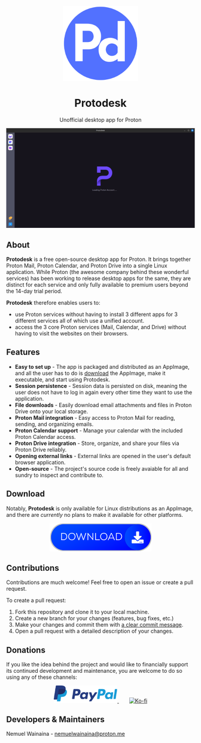 <p align="center">
  <img src="./assets/logo.png" alt="Logo" width="200" height="200"/>
</p>

<h1 align="center">Protodesk</h1>

<p align="center">Unofficial desktop app for Proton</p>

<p align="center">
  <img src="./scrshots/showcase.gif" alt="Screenshots" />
</p>

## About

**Protodesk** is a free open-source desktop app for Proton. It brings together Proton Mail, Proton 
Calendar, and Proton Drive into a single Linux application. While Proton (the awesome company behind these
wonderful services) has been working to release desktop apps for the same, they are distinct for each
service and only fully available to premium users beyond the 14-day trial period.

**Protodesk** therefore enables users to:
- use Proton services without having to install 3 different apps for 3 different services all of which use
  a unified account.
- access the 3 core Proton services (Mail, Calendar, and Drive) without having to visit the websites on
  their browsers.

## Features

- **Easy to set up** - The app is packaged and distributed as an AppImage, and all the user has to do is
  [download](https://github.com/nemuelw/protodesk#download) the AppImage, make it executable, and start using Protodesk.
- **Session persistence** - Session data is persisted on disk, meaning the user does not have to log in
  again every other time they want to use the application.
- **File downloads** - Easily download email attachments and files in Proton Drive onto your local storage.
- **Proton Mail integration** - Easy access to Proton Mail for reading, sending, and organizing emails.
- **Proton Calendar support** - Manage your calendar with the included Proton Calendar access.
- **Proton Drive integration** - Store, organize, and share your files via Proton Drive reliably.
- **Opening external links** - External links are opened in the user's default browser application.
- **Open-source** - The project's source code is freely avaiable for all and sundry to inspect and 
  contribute to.

## Download

Notably, **Protodesk** is only available for Linux distributions as an AppImage, and there are *currently*
no plans to make it available for other platforms.

<p align="center">
  <a href="https://github.com/nemuelw/protodesk/releases/download/v1.3.0/Protodesk-1.3.0-x86_64.AppImage">
    <img src="./assets/download.png" alt="Download AppImage" height="75"/>
  </a>
</p>

## Contributions

Contributions are much welcome! Feel free to open an issue or create a pull request.

To create a pull request:
1. Fork this repository and clone it to your local machine.
2. Create a new branch for your changes (features, bug fixes, etc.)
3. Make your changes and commit them with [a clear commit message](https://www.freecodecamp.org/news/how-to-write-better-git-commit-messages/).
4. Open a pull request with a detailed description of your changes.

## Donations

If you like the idea behind the project and would like to financially support its continued development 
and maintenance, you are welcome to do so using any of these channels:

<p align="center">
    <a href="https://www.paypal.com/donate/?hosted_button_id=8KU8MDWA86SNJ">
        <img alt="Paypal" src="./assets/paypal.svg" width="170">
    </a>
    &nbsp;&nbsp;&nbsp;&nbsp;&nbsp;&nbsp;
    <a href="https://ko-fi.com/nemuelw">
        <img alt="Ko-fi" src="https://ko-fi.com/img/githubbutton_sm.svg" width="350">
    </a>
</p>

## Developers & Maintainers

Nemuel Wainaina - [nemuelwainaina@proton.me](mailto:nemuelwainaina@proton.me)
